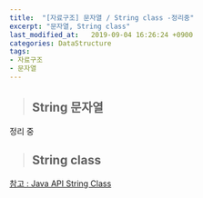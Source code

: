```yaml
---
title:  "[자료구조] 문자열 / String class -정리중"
excerpt: "문자열, String class"
last_modified_at:   2019-09-04 16:26:24 +0900
categories: DataStructure
tags:
- 자료구조
- 문자열
---
```

  
  
>## String 문자열  
  
정리 중  
  
  
>## String class  
  
[참고 : Java API String Class](https://docs.oracle.com/javase/7/docs/api/java/lang/String.html)
